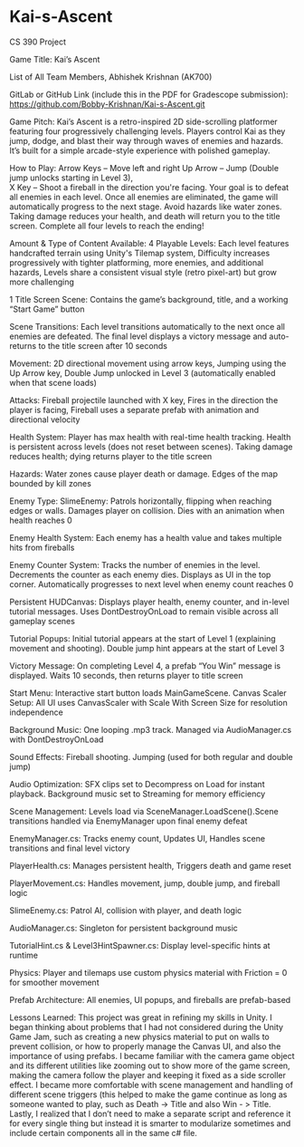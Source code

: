 # Kai-s-Ascent
CS 390 Project


Game Title: Kai’s Ascent

List of All Team Members, Abhishek Krishnan (AK700)

GitLab or GitHub Link (include this in the PDF for Gradescope submission): https://github.com/Bobby-Krishnan/Kai-s-Ascent.git 

Game Pitch: Kai’s Ascent is a retro-inspired 2D side-scrolling platformer featuring four progressively challenging levels. Players control Kai as they jump, dodge, and blast their way through waves of enemies and hazards. It’s built for a simple arcade-style experience with polished gameplay. 

How to Play: 
Arrow Keys – Move left and right
Up Arrow – Jump (Double jump unlocks starting in Level 3),\
X Key – Shoot a fireball in the direction you're facing. 
Your goal is to defeat all enemies in each level. Once all enemies are eliminated, the game will automatically progress to the next stage. 
Avoid hazards like water zones. Taking damage reduces your health, and death will return you to the title screen. Complete all four levels to reach the ending!

Amount & Type of Content Available: 
4 Playable Levels: Each level features handcrafted terrain using Unity's Tilemap system, Difficulty increases progressively with tighter platforming, more enemies, and additional hazards, Levels share a consistent visual style (retro pixel-art) but grow more challenging

1 Title Screen Scene: Contains the game’s background, title, and a working “Start Game” button

Scene Transitions: Each level transitions automatically to the next once all enemies are defeated. The final level displays a victory message and auto-returns to the title screen after 10 seconds

Movement: 2D directional movement using arrow keys, Jumping using the Up Arrow key, Double Jump unlocked in Level 3 (automatically enabled when that scene loads)

Attacks: Fireball projectile launched with X key, Fires in the direction the player is facing, Fireball uses a separate prefab with animation and directional velocity

Health System: Player has max health with real-time health tracking. Health is persistent across levels (does not reset between scenes). Taking damage reduces health; dying returns player to the title screen

Hazards: Water zones cause player death or damage. Edges of the map bounded by kill zones

Enemy Type: SlimeEnemy: Patrols horizontally, flipping when reaching edges or walls. Damages player on collision. Dies with an animation when health reaches 0

Enemy Health System: Each enemy has a health value and takes multiple hits from fireballs

Enemy Counter System: Tracks the number of enemies in the level. Decrements the counter as each enemy dies. Displays as UI in the top corner. Automatically progresses to next level when enemy count reaches 0

Persistent HUDCanvas: Displays player health, enemy counter, and in-level tutorial messages. Uses DontDestroyOnLoad to remain visible across all gameplay scenes

Tutorial Popups: Initial tutorial appears at the start of Level 1 (explaining movement and shooting). Double jump hint appears at the start of Level 3

Victory Message: On completing Level 4, a prefab “You Win” message is displayed. Waits 10 seconds, then returns player to title screen

Start Menu: Interactive start button loads MainGameScene.
Canvas Scaler Setup: All UI uses CanvasScaler with Scale With Screen Size for resolution independence

Background Music: One looping .mp3 track. Managed via AudioManager.cs with DontDestroyOnLoad

Sound Effects: Fireball shooting. Jumping (used for both regular and double jump)

Audio Optimization: SFX clips set to Decompress on Load for instant playback. Background music set to Streaming for memory efficiency

Scene Management: Levels load via SceneManager.LoadScene().Scene transitions handled via EnemyManager upon final enemy defeat

EnemyManager.cs: Tracks enemy count, Updates UI, Handles scene transitions and final level victory

PlayerHealth.cs: Manages persistent health, Triggers death and game reset

PlayerMovement.cs: Handles movement, jump, double jump, and fireball logic

SlimeEnemy.cs: Patrol AI, collision with player, and death logic

AudioManager.cs: Singleton for persistent background music

TutorialHint.cs & Level3HintSpawner.cs: Display level-specific hints at runtime

Physics: Player and tilemaps use custom physics material with Friction = 0 for smoother movement

Prefab Architecture: All enemies, UI popups, and fireballs are prefab-based

Lessons Learned: This project was great in refining my skills in Unity. I began thinking about problems that I had not considered during the Unity Game Jam, such as creating a new physics material to put on walls to prevent collision, or how to properly manage the Canvas UI, and also the importance of using prefabs. I became familiar with the camera game object and its different utilities like zooming out to show more of the game screen, making the camera follow the player and keeping it fixed as a side scroller effect. I became more comfortable with scene management and handling of different scene triggers (this helped to make the game continue as long as someone wanted to play, such as Death -> Title and also Win - > Title. Lastly, I realized that I don’t need to make a separate script and reference it for every single thing but instead it is smarter to modularize sometimes and include certain components all in the same c# file. 
